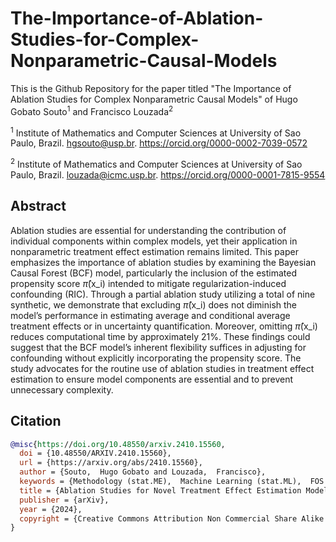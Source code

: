 # The-Importance-of-Ablation-Studies-for-Complex-Nonparametric-Causal-Models

This is the Github Repository for the paper titled "The Importance of Ablation Studies for Complex Nonparametric Causal Models" of Hugo Gobato Souto<sup>1</sup> and Francisco Louzada<sup>2</sup>

<sup>1</sup> Institute of Mathematics and Computer Sciences at University of Sao Paulo, Brazil. hgsouto@usp.br. https://orcid.org/0000-0002-7039-0572

<sup>2</sup> Institute of Mathematics and Computer Sciences at University of Sao Paulo, Brazil. louzada@icmc.usp.br. https://orcid.org/0000-0001-7815-9554

## Abstract
Ablation studies are essential for understanding the contribution of individual components within complex models, yet their application in nonparametric treatment effect estimation remains limited. This paper emphasizes the importance of ablation studies by examining the Bayesian Causal Forest (BCF) model, particularly the inclusion of the estimated propensity score $\hat{\pi}$(x_i) intended to mitigate regularization-induced confounding (RIC). Through a partial ablation study utilizing a total of nine synthetic, we demonstrate that excluding $\hat{\pi}$(x_i) does not diminish the model’s performance in estimating average and conditional average treatment effects or in uncertainty quantification. Moreover, omitting $\hat{\pi}$(x_i) reduces computational time by approximately 21%. These findings could suggest that the BCF model’s inherent flexibility suffices in adjusting for confounding without explicitly incorporating the propensity score. The study advocates for the routine use of ablation studies in treatment effect estimation to ensure model components are essential and to prevent unnecessary complexity.

## Citation
```bibtex
@misc{https://doi.org/10.48550/arxiv.2410.15560,
  doi = {10.48550/ARXIV.2410.15560},
  url = {https://arxiv.org/abs/2410.15560},
  author = {Souto,  Hugo Gobato and Louzada,  Francisco},
  keywords = {Methodology (stat.ME),  Machine Learning (stat.ML),  FOS: Computer and information sciences,  FOS: Computer and information sciences},
  title = {Ablation Studies for Novel Treatment Effect Estimation Models},
  publisher = {arXiv},
  year = {2024},
  copyright = {Creative Commons Attribution Non Commercial Share Alike 4.0 International}
}






